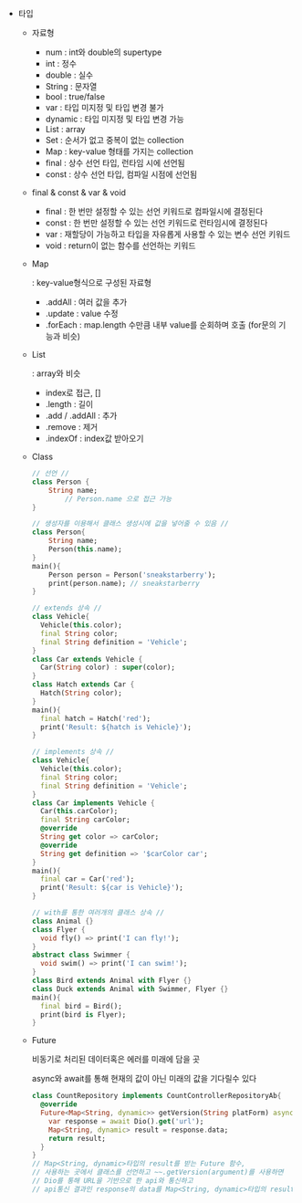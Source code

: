 - 타입
    - 자료형
        - num : int와 double의 supertype
        - int : 정수
        - double : 실수
        - String : 문자열
        - bool : true/false
        - var : 타입 미지정 및 타입 변경 불가
        - dynamic : 타입 미지정 및 타입 변경 가능
        - List : array
        - Set : 순서가 없고 중복이 없는 collection
        - Map : key-value 형태를 가지는 collection
        - final : 상수 선언 타입, 런타임 시에 선언됨
        - const : 상수 선언 타입, 컴파일 시점에 선언됨
    - final & const & var & void
        - final : 한 번만 설정할 수 있는 선언 키워드로 컴파일시에 결정된다
        - const : 한 번만 설정할 수 있는 선언 키워드로 런타임시에 결정된다
        - var : 재할당이 가능하고 타입을 자유롭게 사용할 수 있는 변수 선언 키워드
        - void : return이 없는 함수를 선언하는 키워드
    - Map
        
        : key-value형식으로 구성된 자료형
        
        - .addAll : 여러 값을 추가
        - .update : value 수정
        - .forEach : map.length 수만큼 내부 value를 순회하며 호출
        (for문의 기능과 비슷)
    - List
        
        : array와 비슷
        
        - index로 접근, []
        - .length : 길이
        - .add / .addAll : 추가
        - .remove : 제거
        - .indexOf : index값 받아오기
    - Class
        
        ```dart
        // 선언 //
        class Person {
            String name;
        		// Person.name 으로 접근 가능
        }
        
        // 생성자를 이용해서 클래스 생성시에 값을 넣어줄 수 있음 //
        class Person{
            String name;
            Person(this.name);
        }
        main(){
            Person person = Person('sneakstarberry');
            print(person.name); // sneakstarberry
        }
        
        // extends 상속 //
        class Vehicle{
          Vehicle(this.color);
          final String color;
          final String definition = 'Vehicle';
        }
        class Car extends Vehicle {
          Car(String color) : super(color);
        }
        class Hatch extends Car {
          Hatch(String color);
        }
        main(){
          final hatch = Hatch('red');
          print('Result: ${hatch is Vehicle}');
        }
        
        // implements 상속 //
        class Vehicle{
          Vehicle(this.color);
          final String color;
          final String definition = 'Vehicle';
        }
        class Car implements Vehicle {
          Car(this.carColor); 
          final String carColor;
          @override
          String get color => carColor;
          @override
          String get definition => '$carColor car';
        }
        main(){
          final car = Car('red'); 
          print('Result: ${car is Vehicle}');
        }
        
        // with를 통한 여러개의 클래스 상속 //
        class Animal {}
        class Flyer {
          void fly() => print('I can fly!');
        }
        abstract class Swimmer {
          void swim() => print('I can swim!');
        }
        class Bird extends Animal with Flyer {}
        class Duck extends Animal with Swimmer, Flyer {}
        main(){
          final bird = Bird();
          print(bird is Flyer);
        }
        
        ```
        
    - Future

      비동기로 처리된 데이터혹은 에러를 미래에 담을 곳

      async와 await를 통해 현재의 값이 아닌 미래의 값을 기다릴수 있다

      ```dart
      class CountRepository implements CountControllerRepositoryAb{
        @override
        Future<Map<String, dynamic>> getVersion(String platForm) async {
          var response = await Dio().get('url');
          Map<String, dynamic> result = response.data;
          return result;
        }
      }
      // Map<String, dynamic>타입의 result를 받는 Future 함수,
      // 사용하는 곳에서 클래스를 선언하고 ~~.getVersion(argument)를 사용하면 
      // Dio를 통해 URL을 기반으로 한 api와 통신하고
      // api통신 결과인 response의 data를 Map<String, dynamic>타입의 result에 넣어서 반환한다
      ```
